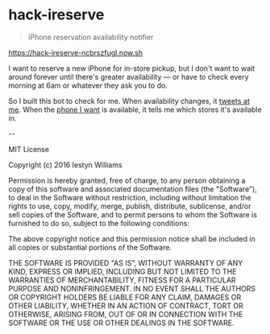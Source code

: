 # hack-ireserve
> iPhone reservation availability notifier

https://hack-ireserve-ncbrszfugl.now.sh

I want to reserve a new iPhone for in-store pickup, but I don't want to wait around forever until there's greater availability — or have to check every morning at 6am or whatever they ask you to do.

So I built this bot to check for me. When availability changes, it [tweets at me](https://twitter.com/ireservehack/status/790671943812812800).
When the [phone I want](https://github.com/iest/hack-ireserve/blob/master/src/index.js#L12) is available, it tells me which stores it's available in.


--

MIT License

Copyright (c) 2016 Iestyn Williams

Permission is hereby granted, free of charge, to any person obtaining a copy
of this software and associated documentation files (the "Software"), to deal
in the Software without restriction, including without limitation the rights
to use, copy, modify, merge, publish, distribute, sublicense, and/or sell
copies of the Software, and to permit persons to whom the Software is
furnished to do so, subject to the following conditions:

The above copyright notice and this permission notice shall be included in all
copies or substantial portions of the Software.

THE SOFTWARE IS PROVIDED "AS IS", WITHOUT WARRANTY OF ANY KIND, EXPRESS OR
IMPLIED, INCLUDING BUT NOT LIMITED TO THE WARRANTIES OF MERCHANTABILITY,
FITNESS FOR A PARTICULAR PURPOSE AND NONINFRINGEMENT. IN NO EVENT SHALL THE
AUTHORS OR COPYRIGHT HOLDERS BE LIABLE FOR ANY CLAIM, DAMAGES OR OTHER
LIABILITY, WHETHER IN AN ACTION OF CONTRACT, TORT OR OTHERWISE, ARISING FROM,
OUT OF OR IN CONNECTION WITH THE SOFTWARE OR THE USE OR OTHER DEALINGS IN THE
SOFTWARE.
